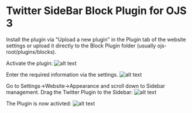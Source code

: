 # Twitter SideBar Block Plugin for OJS 3 

Install the plugin via "Upload a new plugin" in the Plugin tab of the website settings or upload it directly to the Block Plugin folder (usually ojs-root/plugins/blocks).

Activate the plugin:
![alt text](https://user-images.githubusercontent.com/7657717/59442985-863d9000-8dfb-11e9-985e-ce171dab2d33.png)


Enter the required information via the settings.
![alt text](https://user-images.githubusercontent.com/7657717/59442986-863d9000-8dfb-11e9-996b-ff5bd1841636.png)


Go to Settings->Website->Appearance and scroll down to Sidebar management. Drag the Twitter Plugin to the Sidebar:
![alt text](https://user-images.githubusercontent.com/7657717/59442987-863d9000-8dfb-11e9-84f7-55d6e1fb3b19.png)


The Plugin is now activted:
![alt text](https://user-images.githubusercontent.com/7657717/59442988-863d9000-8dfb-11e9-8037-43022f4b4726.png)
